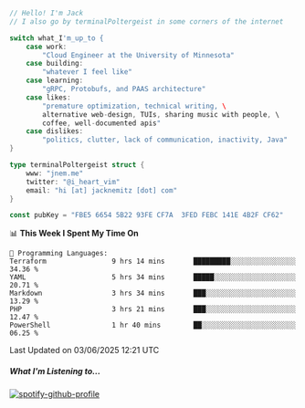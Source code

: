 ```go
// Hello! I'm Jack
// I also go by terminalPoltergeist in some corners of the internet

switch what_I'm_up_to {
    case work:
        "Cloud Engineer at the University of Minnesota"
    case building:
        "whatever I feel like"
    case learning:
        "gRPC, Protobufs, and PAAS architecture"
    case likes:
        "premature optimization, technical writing, \
        alternative web-design, TUIs, sharing music with people, \
        coffee, well-documented apis"
    case dislikes:
        "politics, clutter, lack of communication, inactivity, Java"
}

type terminalPoltergeist struct {
    www: "jnem.me"
    twitter: "@i_heart_vim"
    email: "hi [at] jacknemitz [dot] com"
}

const pubKey = "FBE5 6654 5B22 93FE CF7A  3FED FEBC 141E 4B2F CF62"
```

<!--START_SECTION:waka-->
📊 **This Week I Spent My Time On** 

```text
💬 Programming Languages: 
Terraform                9 hrs 14 mins       █████████░░░░░░░░░░░░░░░░   34.36 % 
YAML                     5 hrs 34 mins       █████░░░░░░░░░░░░░░░░░░░░   20.71 % 
Markdown                 3 hrs 34 mins       ███░░░░░░░░░░░░░░░░░░░░░░   13.29 % 
PHP                      3 hrs 21 mins       ███░░░░░░░░░░░░░░░░░░░░░░   12.47 % 
PowerShell               1 hr 40 mins        ██░░░░░░░░░░░░░░░░░░░░░░░   06.25 % 
```


 Last Updated on 03/06/2025 12:21 UTC
<!--END_SECTION:waka-->

##### What I'm Listening to...

[![spotify-github-profile](https://jnem.me/listening-item?maxAge=2592000)](https://jnem.me/listening)

